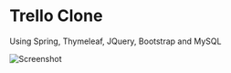 # Trello Clone

Using Spring, Thymeleaf, JQuery, Bootstrap and MySQL

![Screenshot](https://user-images.githubusercontent.com/50384743/93391084-06e00d00-f845-11ea-958d-81aaa6cf4cb4.PNG)
